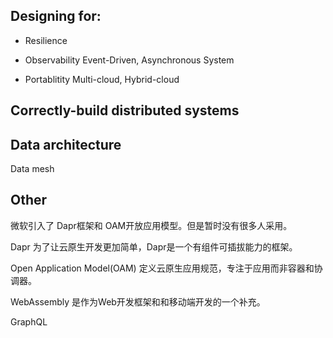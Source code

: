 
## Designing for:
- Resilience

- Observability
Event-Driven, Asynchronous System

- Portablitity
Multi-cloud, Hybrid-cloud

## Correctly-build distributed systems

## Data architecture
Data mesh

## Other
微软引入了 Dapr框架和 OAM开放应用模型。但是暂时没有很多人采用。   

Dapr
为了让云原生开发更加简单，Dapr是一个有组件可插拔能力的框架。


Open Application Model(OAM)
定义云原生应用规范，专注于应用而非容器和协调器。


WebAssembly 是作为Web开发框架和和移动端开发的一个补充。


GraphQL 

